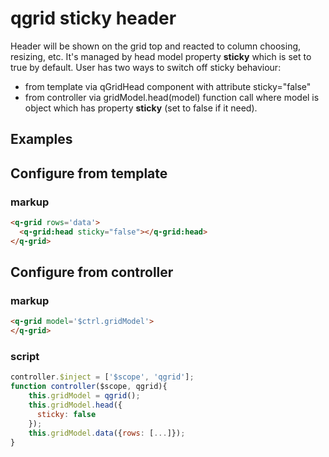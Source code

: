# qgrid sticky header

Header will be shown on the grid top and reacted to column choosing, resizing, etc.
It's managed by head model property **sticky** which is set to true by default.
User has two ways to switch off sticky behaviour:
- from template via qGridHead component with attribute sticky="false"
- from controller via gridModel.head(model) function call where model is object which has property **sticky** (set to false if it need).

## Examples

## Configure from template

### markup
```html
<q-grid rows='data'>
  <q-grid:head sticky="false"></q-grid:head>
</q-grid>
```

## Configure from controller

### markup
```html
<q-grid model='$ctrl.gridModel'>
</q-grid>
```

### script
```javascript
controller.$inject = ['$scope', 'qgrid'];
function controller($scope, qgrid){
    this.gridModel = qgrid();
    this.gridModel.head({
      sticky: false
    });
    this.gridModel.data({rows: [...]});
}
```
